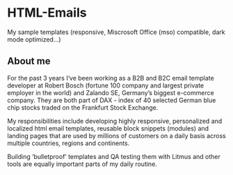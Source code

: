 # HTML-Emails
My sample templates (responsive, Miscrosoft Office (mso) compatible, dark mode optimized...)

## About me

For the past 3 years I‘ve been working as a B2B and B2C email template developer at Robert Bosch (fortune 100 company and largest private employer in the world) and Zalando SE, Germany’s biggest e-commerce company. They are both part of DAX -  index of 40 selected German blue chip stocks traded on the Frankfurt Stock Exchange.

My responsibilities include developing highly responsive, personalized and localized html email templates, reusable block snippets (modules) and landing pages that are used by millions of customers on a daily basis across multiple countries, regions and continents.

Building ‘bulletproof’ templates and QA testing them with Litmus and other tools are equally important parts of my daily routine.
